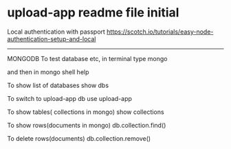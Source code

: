 # upload-app readme file initial


Local authentication with passport
https://scotch.io/tutorials/easy-node-authentication-setup-and-local

---------------
MONGODB
To test database etc, in terminal type
mongo

and then in mongo shell
help

To show list of databases
show dbs

To switch to upload-app db
use upload-app

To show tables( collections in mongo)
show collections

To show rows(documents in mongo)
db.collection.find()

To delete rows(documents)
db.collection.remove()